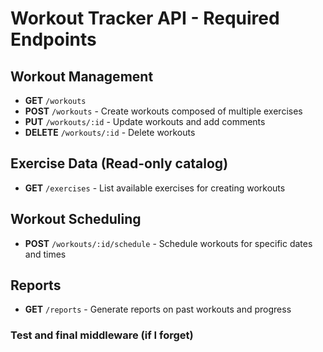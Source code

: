 # Workout Tracker API - Required Endpoints

## Workout Management
- **GET** `/workouts`
- **POST** `/workouts` - Create workouts composed of multiple exercises  
- **PUT** `/workouts/:id` - Update workouts and add comments  
- **DELETE** `/workouts/:id` - Delete workouts  

## Exercise Data (Read-only catalog)
- **GET** `/exercises` - List available exercises for creating workouts  

## Workout Scheduling
- **POST** `/workouts/:id/schedule` - Schedule workouts for specific dates and times  

## Reports
- **GET** `/reports` - Generate reports on past workouts and progress  

### Test and final middleware (if I forget)
